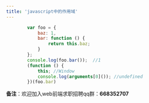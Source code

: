 ```yaml
---
title: 'javascript中的作用域'
---   
```

```javascript
        var foo = {
            baz: 1,
            bar: function () {
                return this.baz;
            }
        };
        console.log(foo.bar());  //1
        (function () {
            this; //Window
            console.log(arguments[0]()); //undefined
        })(foo.bar)
```

**备注**：欢迎加入web前端求职招聘qq群：**668352707**